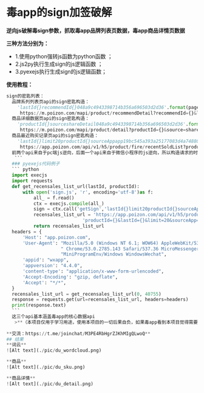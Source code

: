 # 毒app的sign加签破解
**逆向js破解毒sign参数，抓取毒app品牌列表页数据，毒app商品详情页数据**

**三种方法分别为：**
- 1.使用python强转js函数为python函数 ；
- 2.js2py执行生成sign的js逻辑函数 ；
- 3.pyexejs执行生成sign的js逻辑函数；

**使用教程：**
  ``` python
  sign的密匙列表：
    品牌系列列表页api的sign密匙构造：
      'lastId{}recommendId{}048a9c4943398714b356a696503d2d36'.format(page, brand_id)
       https://m.poizon.com/mapi/product/recommendDetail?recommendId={}&lastId={}&sign={}
    商品详细数据页api的sign密匙构造：   
      'productId{}sourceshareDetail048a9c4943398714b356a696503d2d36'.format(product_id)
       https://m.poizon.com/mapi/product/detail?productId={}&source=shareDetail&sign={}
    商品最近购买记录页api的sign密匙构造：
      'lastId{}limit20productId{}sourceAppapp19bc545a393a25177083d4a748807cc0'.format(lastId, productId)
       https://app.poizon.com/api/v1/h5/product/fire/recentSoldList?productId={}&lastId={}&limit=20&sourceApp=app&sign={}
    前两个api来自于pc端js逆向，后面一个api来自于微信小程序的js逆向，所以构造请求的时候请注意headers的构造！！！最近购买的请求头特别要注意！
     ```
    ### pyexejs代码例子
    ``` python
    import execjs
    import requests
    def get_recensales_list_url(lastId, productId):
        with open('sign.js', 'r', encoding='utf-8')as f:
            all_ = f.read()
            ctx = execjs.compile(all_)
            sign = ctx.call('getSign','lastId{}limit20productId{}sourceAppapp19bc545a393a25177083d4a748807cc0'.format(lastId,productId))
            recensales_list_url = 'https://app.poizon.com/api/v1/h5/product/fire/recentSoldList?' \
                              'productId={}&lastId={}&limit=20&sourceApp=app&sign={}'.format(productId, lastId, sign)
            return recensales_list_url
    headers = {
        'Host': "app.poizon.com",
        'User-Agent': "Mozilla/5.0 (Windows NT 6.1; WOW64) AppleWebKit/537.36 (KHTML, like Gecko)"
                      " Chrome/53.0.2785.143 Safari/537.36 MicroMessenger/7.0.4.501 NetType/WIFI "
                      "MiniProgramEnv/Windows WindowsWechat",
        'appid': "wxapp",
        'appversion': "4.4.0",
        'content-type': "application/x-www-form-urlencoded",
        'Accept-Encoding': "gzip, deflate",
        'Accept': "*/*",
    }
    recensales_list_url = get_recensales_list_url(0, 40755)
    response = requests.get(url=recensales_list_url, headers=headers)
    print(response.text)
    ```
    这三个api基本涵盖毒app的核心数据api
     >**（本项目仅用于学习用途，使用本项目的一切后果自负，如果毒app看到本项目觉得需要删除请联系邮箱）**。
    
**交流：https://t.me/joinchat/M3PE4RbHgrZJKhMIgQLwoQ**
## 结果
 **词云**
 ![Alt text](./pic/du_wordcloud.png)
 
 **商品**
 ![Alt text](./pic/du_sku.png)
 
 **商品详情**
 ![Alt text](./pic/du_detail.png)
 
